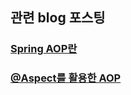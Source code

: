 ## 관련 blog 포스팅 

### [Spring AOP란](https://jhkim593.github.io/2023-04-17/Spring-AOP(1))
### [@Aspect를 활용한 AOP](https://jhkim593.github.io/2023-04-21/Spring-AOP(2))

